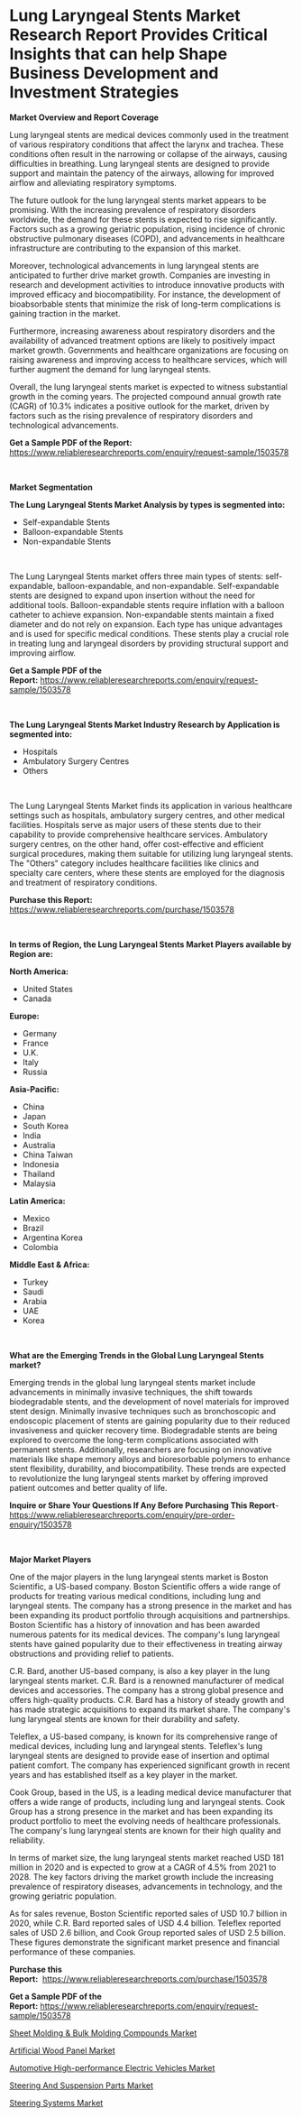 <p><h1>Lung Laryngeal Stents Market Research Report Provides Critical Insights that can help Shape Business Development and Investment Strategies</h1></p><p><strong>Market Overview and Report Coverage</strong></p>
<p><p>Lung laryngeal stents are medical devices commonly used in the treatment of various respiratory conditions that affect the larynx and trachea. These conditions often result in the narrowing or collapse of the airways, causing difficulties in breathing. Lung laryngeal stents are designed to provide support and maintain the patency of the airways, allowing for improved airflow and alleviating respiratory symptoms.</p><p>The future outlook for the lung laryngeal stents market appears to be promising. With the increasing prevalence of respiratory disorders worldwide, the demand for these stents is expected to rise significantly. Factors such as a growing geriatric population, rising incidence of chronic obstructive pulmonary diseases (COPD), and advancements in healthcare infrastructure are contributing to the expansion of this market.</p><p>Moreover, technological advancements in lung laryngeal stents are anticipated to further drive market growth. Companies are investing in research and development activities to introduce innovative products with improved efficacy and biocompatibility. For instance, the development of bioabsorbable stents that minimize the risk of long-term complications is gaining traction in the market.</p><p>Furthermore, increasing awareness about respiratory disorders and the availability of advanced treatment options are likely to positively impact market growth. Governments and healthcare organizations are focusing on raising awareness and improving access to healthcare services, which will further augment the demand for lung laryngeal stents.</p><p>Overall, the lung laryngeal stents market is expected to witness substantial growth in the coming years. The projected compound annual growth rate (CAGR) of 10.3% indicates a positive outlook for the market, driven by factors such as the rising prevalence of respiratory disorders and technological advancements.</p></p>
<p><strong>Get a Sample PDF of the Report:</strong> <a href="https://www.reliableresearchreports.com/enquiry/request-sample/1503578">https://www.reliableresearchreports.com/enquiry/request-sample/1503578</a></p>
<p>&nbsp;</p>
<p><strong>Market Segmentation</strong></p>
<p><strong>The Lung Laryngeal Stents Market Analysis by types is segmented into:</strong></p>
<p><ul><li>Self-expandable Stents</li><li>Balloon-expandable Stents</li><li>Non-expandable Stents</li></ul></p>
<p>&nbsp;</p>
<p><p>The Lung Laryngeal Stents market offers three main types of stents: self-expandable, balloon-expandable, and non-expandable. Self-expandable stents are designed to expand upon insertion without the need for additional tools. Balloon-expandable stents require inflation with a balloon catheter to achieve expansion. Non-expandable stents maintain a fixed diameter and do not rely on expansion. Each type has unique advantages and is used for specific medical conditions. These stents play a crucial role in treating lung and laryngeal disorders by providing structural support and improving airflow.</p></p>
<p><strong>Get a Sample PDF of the Report:</strong>&nbsp;<a href="https://www.reliableresearchreports.com/enquiry/request-sample/1503578">https://www.reliableresearchreports.com/enquiry/request-sample/1503578</a></p>
<p>&nbsp;</p>
<p><strong>The Lung Laryngeal Stents Market Industry Research by Application is segmented into:</strong></p>
<p><ul><li>Hospitals</li><li>Ambulatory Surgery Centres</li><li>Others</li></ul></p>
<p>&nbsp;</p>
<p><p>The Lung Laryngeal Stents Market finds its application in various healthcare settings such as hospitals, ambulatory surgery centres, and other medical facilities. Hospitals serve as major users of these stents due to their capability to provide comprehensive healthcare services. Ambulatory surgery centres, on the other hand, offer cost-effective and efficient surgical procedures, making them suitable for utilizing lung laryngeal stents. The "Others" category includes healthcare facilities like clinics and specialty care centers, where these stents are employed for the diagnosis and treatment of respiratory conditions.</p></p>
<p><strong>Purchase this Report:</strong>&nbsp; <a href="https://www.reliableresearchreports.com/purchase/1503578">https://www.reliableresearchreports.com/purchase/1503578</a></p>
<p>&nbsp;</p>
<p><strong>In terms of Region, the Lung Laryngeal Stents Market Players available by Region are:</strong></p>
<p>
    <p> <strong> North America: </strong>
        <ul>
            <li>United States</li>
            <li>Canada</li>
        </ul>
        </p> 
    <p> <strong> Europe: </strong>
        <ul>
            <li>Germany</li>
            <li>France</li>
            <li>U.K.</li>
            <li>Italy</li>
            <li>Russia</li>
        </ul>
        </p> 
    <p> <strong> Asia-Pacific: </strong>
        <ul>
            <li>China</li>
            <li>Japan</li>
            <li>South Korea</li>
            <li>India</li>
            <li>Australia</li>
            <li>China Taiwan</li>
            <li>Indonesia</li>
            <li>Thailand</li>
            <li>Malaysia</li>
        </ul>
        </p> 
    <p> <strong> Latin America: </strong>
        <ul>
            <li>Mexico</li>
            <li>Brazil</li>
            <li>Argentina Korea</li>
            <li>Colombia</li>
        </ul>
        </p> 
    <p> <strong> Middle East & Africa: </strong>
        <ul>
            <li>Turkey</li>
            <li>Saudi</li>
            <li>Arabia</li>
            <li>UAE</li>
            <li>Korea</li>
        </ul>
    </p>
    </p>
<p>&nbsp;</p>
<p><strong>What are the Emerging Trends in the Global Lung Laryngeal Stents market?</strong></p>
<p><p>Emerging trends in the global lung laryngeal stents market include advancements in minimally invasive techniques, the shift towards biodegradable stents, and the development of novel materials for improved stent design. Minimally invasive techniques such as bronchoscopic and endoscopic placement of stents are gaining popularity due to their reduced invasiveness and quicker recovery time. Biodegradable stents are being explored to overcome the long-term complications associated with permanent stents. Additionally, researchers are focusing on innovative materials like shape memory alloys and bioresorbable polymers to enhance stent flexibility, durability, and biocompatibility. These trends are expected to revolutionize the lung laryngeal stents market by offering improved patient outcomes and better quality of life.</p></p>
<p><strong>Inquire or Share Your Questions If Any Before Purchasing This Report</strong>- <a href="https://www.reliableresearchreports.com/enquiry/pre-order-enquiry/1503578">https://www.reliableresearchreports.com/enquiry/pre-order-enquiry/1503578</a></p>
<p>&nbsp;</p>
<p><strong>Major Market Players</strong></p>
<p><p>One of the major players in the lung laryngeal stents market is Boston Scientific, a US-based company. Boston Scientific offers a wide range of products for treating various medical conditions, including lung and laryngeal stents. The company has a strong presence in the market and has been expanding its product portfolio through acquisitions and partnerships. Boston Scientific has a history of innovation and has been awarded numerous patents for its medical devices. The company's lung laryngeal stents have gained popularity due to their effectiveness in treating airway obstructions and providing relief to patients.</p><p>C.R. Bard, another US-based company, is also a key player in the lung laryngeal stents market. C.R. Bard is a renowned manufacturer of medical devices and accessories. The company has a strong global presence and offers high-quality products. C.R. Bard has a history of steady growth and has made strategic acquisitions to expand its market share. The company's lung laryngeal stents are known for their durability and safety.</p><p>Teleflex, a US-based company, is known for its comprehensive range of medical devices, including lung and laryngeal stents. Teleflex's lung laryngeal stents are designed to provide ease of insertion and optimal patient comfort. The company has experienced significant growth in recent years and has established itself as a key player in the market.</p><p>Cook Group, based in the US, is a leading medical device manufacturer that offers a wide range of products, including lung and laryngeal stents. Cook Group has a strong presence in the market and has been expanding its product portfolio to meet the evolving needs of healthcare professionals. The company's lung laryngeal stents are known for their high quality and reliability.</p><p>In terms of market size, the lung laryngeal stents market reached USD 181 million in 2020 and is expected to grow at a CAGR of 4.5% from 2021 to 2028. The key factors driving the market growth include the increasing prevalence of respiratory diseases, advancements in technology, and the growing geriatric population.</p><p>As for sales revenue, Boston Scientific reported sales of USD 10.7 billion in 2020, while C.R. Bard reported sales of USD 4.4 billion. Teleflex reported sales of USD 2.6 billion, and Cook Group reported sales of USD 2.5 billion. These figures demonstrate the significant market presence and financial performance of these companies.</p></p>
<p><strong>Purchase this Report:</strong>&nbsp;&nbsp;<a href="https://www.reliableresearchreports.com/purchase/1503578">https://www.reliableresearchreports.com/purchase/1503578</a></p>
<p></p>
<p><strong>Get a Sample PDF of the Report:</strong>&nbsp;<a href="https://www.reliableresearchreports.com/enquiry/request-sample/1503578">https://www.reliableresearchreports.com/enquiry/request-sample/1503578</a></p>
<p><p><a href="https://www.linkedin.com/pulse/sheet-molding-amp-bulk-compounds-market/">Sheet Molding & Bulk Molding Compounds Market</a></p><p><a href="https://www.linkedin.com/pulse/artificial-wood-panel-market-size-2023-2030-global-industrial/">Artificial Wood Panel Market</a></p><p><a href="https://www.linkedin.com/pulse/automotive-high-performance-electric-vehicles-market-insights/">Automotive High-performance Electric Vehicles Market</a></p><p><a href="https://medium.com/@rahulv.reportprime/steering-and-suspension-parts-market-size-growth-forecast-2023-2030-352533d0c268">Steering And Suspension Parts Market</a></p><p><a href="https://medium.com/@snehareportprime/steering-systems-market-size-growth-forecast-2023-2030-31448adbabdc">Steering Systems Market</a></p></p>